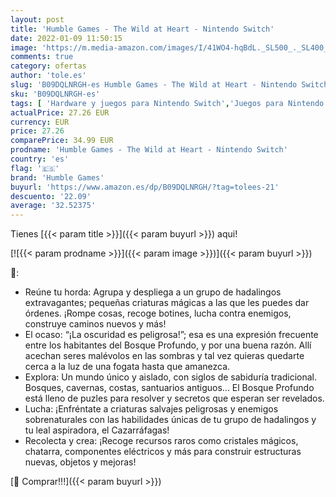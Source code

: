 ```yaml
---
layout: post
title: 'Humble Games - The Wild at Heart - Nintendo Switch'
date: 2022-01-09 11:50:15
image: 'https://m.media-amazon.com/images/I/41WO4-hqBdL._SL500_._SL400_.jpg'
comments: true
category: ofertas
author: 'tole.es'
slug: 'B09DQLNRGH-es Humble Games - The Wild at Heart - Nintendo Switch'
sku: 'B09DQLNRGH-es'
tags: [ 'Hardware y juegos para Nintendo Switch','Juegos para Nintendo Switch','Videojuegos','humble games','nintendo', ]
actualPrice: 27.26 EUR
currency: EUR
price: 27.26
comparePrice: 34.99 EUR
prodname: 'Humble Games - The Wild at Heart - Nintendo Switch'
country: 'es'
flag: '🇪🇸'
brand: 'Humble Games'
buyurl: 'https://www.amazon.es/dp/B09DQLNRGH/?tag=tolees-21'
descuento: '22.09'
average: '32.52375'
---
```


Tienes [{{< param title >}}]({{< param buyurl >}}) aqui!

[![{{< param prodname >}}]({{< param image >}})]({{< param buyurl >}})

🔎:

- Reúne tu horda: Agrupa y despliega a un grupo de hadalingos extravagantes; pequeñas criaturas mágicas a las que les puedes dar órdenes. ¡Rompe cosas, recoge botines, lucha contra enemigos, construye caminos nuevos y más!
- El ocaso: “¡La oscuridad es peligrosa!”; esa es una expresión frecuente entre los habitantes del Bosque Profundo, y por una buena razón. Allí acechan seres malévolos en las sombras y tal vez quieras quedarte cerca a la luz de una fogata hasta que amanezca.
- Explora: Un mundo único y aislado, con siglos de sabiduría tradicional. Bosques, cavernas, costas, santuarios antiguos... El Bosque Profundo está lleno de puzles para resolver y secretos que esperan ser revelados.
- Lucha: ¡Enfréntate a criaturas salvajes peligrosas y enemigos sobrenaturales con las habilidades únicas de tu grupo de hadalingos y tu leal aspiradora, el Cazarráfagas!
- Recolecta y crea: ¡Recoge recursos raros como cristales mágicos, chatarra, componentes eléctricos y más para construir estructuras nuevas, objetos y mejoras!

[🛒 Comprar!!!]({{< param buyurl >}})
